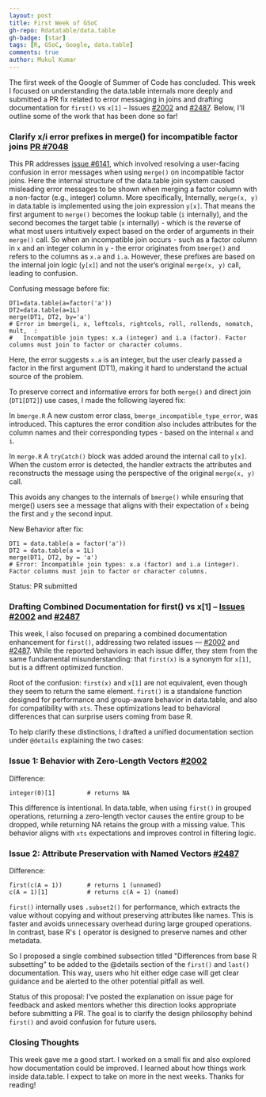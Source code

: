 ```yaml
---
layout: post
title: First Week of GSoC
gh-repo: Rdatatable/data.table
gh-badge: [star]
tags: [R, GSoC, Google, data.table]
comments: true
author: Mukul Kumar
---
```


The first week of the Google of Summer of Code has concluded. This week I focused on understanding the data.table internals more deeply and submitted a PR fix related to error messaging in joins and drafting documentation for `first()` vs `x[1]` – Issues [#2002](https://github.com/Rdatatable/data.table/issues/2002) and [#2487](https://github.com/Rdatatable/data.table/issues/2487). Below, I'll outline some of the work that has been done so far!

### Clarify x/i error prefixes in merge() for incompatible factor joins [PR #7048](https://github.com/Rdatatable/data.table/pull/7048)

This PR addresses [issue #6141](https://github.com/Rdatatable/data.table/issues/6641), which involved  resolving a user-facing confusion in error messages when using `merge()` on incompatible factor joins. Here the internal structure of the data.table join system caused misleading error messages to be shown when merging a factor column with a non-factor (e.g., integer) column.
More specifically, Internally, `merge(x, y)` in data.table is implemented using the join expression `y[x]`. That means the first argument to `merge()` becomes the lookup table (`i` internally), and the second becomes the target table (`x` internally) - which is the reverse of what most users intuitively expect based on the order of arguments in their `merge()` call.
So when an incompatible join occurs - such as a factor column in `x` and an integer column in `y` - the error originates from `bmerge()` and refers to the columns as `x.a` and `i.a`. However, these prefixes are based on the internal join logic (`y[x]`) and not the user’s original `merge(x, y)` call, leading to confusion.

Confusing message before fix:
```
DT1=data.table(a=factor('a'))
DT2=data.table(a=1L)
merge(DT1, DT2, by='a')
# Error in bmerge(i, x, leftcols, rightcols, roll, rollends, nomatch, mult,  : 
#   Incompatible join types: x.a (integer) and i.a (factor). Factor columns must join to factor or character columns.
```
Here, the error suggests `x.a` is an integer, but the user clearly passed a factor in the first argument (DT1), making it hard to understand the actual source of the problem.

To preserve correct and informative errors for both `merge()` and direct join (`DT1[DT2]`) use cases, I made the following layered fix:

In `bmerge.R`
A new custom error class, `bmerge_incompatible_type_error`, was introduced. This captures the error condition also includes attributes for the column names and their corresponding types - based on the internal `x` and `i`.

In `merge.R`
A `tryCatch()` block was added around the internal call to `y[x]`. When the custom error is detected, the handler extracts the attributes and reconstructs the message using the perspective of the original `merge(x, y)` call.

This avoids any changes to the internals of `bmerge()` while ensuring that merge() users see a message that aligns with their expectation of `x` being the first and `y` the second input.

New Behavior after fix:
```
DT1 = data.table(a = factor('a'))
DT2 = data.table(a = 1L)
merge(DT1, DT2, by = 'a')
# Error: Incompatible join types: x.a (factor) and i.a (integer). Factor columns must join to factor or character columns.
```

Status: PR submitted

###  Drafting Combined Documentation for first() vs x[1] – [Issues #2002](https://github.com/Rdatatable/data.table/issues/2002) and [#2487](https://github.com/Rdatatable/data.table/issues/2487) 

This week, I also focused on preparing a combined documentation enhancement for `first()`, addressing two related issues — [#2002](https://github.com/Rdatatable/data.table/issues/2002) and [#2487](https://github.com/Rdatatable/data.table/issues/2487). While the reported behaviors in each issue differ, they stem from the same fundamental misunderstanding: that `first(x)` is a synonym for `x[1]`, but is a diffrent optimized function.

Root of the confusion: `first(x)` and `x[1]` are not equivalent, even though they seem to return the same element. `first()` is a standalone function designed for performance and group-aware behavior in data.table, and also for compatibility with `xts`. These optimizations lead to behavioral differences that can surprise users coming from base R.

To help clarify these distinctions, I drafted a unified documentation section under `@details` explaining the two cases:

### Issue 1: Behavior with Zero-Length Vectors [#2002](https://github.com/Rdatatable/data.table/issues/2002)

Difference:
```first(integer(0))     # returns integer(0)
integer(0)[1]         # returns NA
```

This difference is intentional. In data.table, when using `first()` in grouped operations, returning a zero-length vector causes the entire group to be dropped, while returning NA retains the group with a missing value. This behavior aligns with `xts` expectations and improves control in filtering logic.

### Issue 2: Attribute Preservation with Named Vectors [#2487](https://github.com/Rdatatable/data.table/issues/2487)

Difference:
```
first(c(A = 1))       # returns 1 (unnamed)
c(A = 1)[1]           # returns c(A = 1) (named)

```

`first()` internally uses `.subset2()` for performance, which extracts the value without copying and without preserving attributes like names. This is faster and avoids unnecessary overhead during large grouped operations. In contrast, base R's `[` operator is designed to preserve names and other metadata.

So I proposed a single combined subsection titled "Differences from base R subsetting" to be added to the @details section of the `first()` and `last()` documentation. This way, users who hit either edge case will get clear guidance and be alerted to the other potential pitfall as well.

Status of this proposal:
I’ve posted the explanation on issue page for feedback and asked mentors whether this direction looks appropriate before submitting a PR. The goal is to clarify the design philosophy behind `first()` and avoid confusion for future users.

### Closing Thoughts
This week gave me a good start. I worked on a small fix and also explored how documentation could be improved. I learned about how things work inside data.table. I expect to take on more in the next weeks. Thanks for reading!

